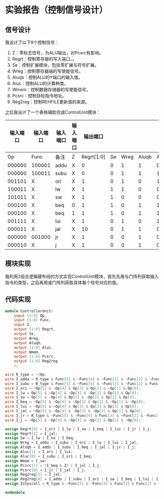 # 实验报告（控制信号设计）

## 信号设计

我设计了以下$9$个控制信号：

1. Z：零标志信号，为ALU输出，对Pcsrc有影响。
2. Regrt：控制寄存器的写入端口。。
3. Se：控制扩展模块，包括零扩展与符号扩展。
4. Wreg：控制寄存器端的写使能信号。
5. Aluqb：控制ALU的Y端口的输入值。
6. Aluc：控制ALU的计算种类。
7. Wmem：控制数据存储器的写使能信号。
8. Pcsrc：控制目标指令地址。
9. Reg2reg：控制REHFILE更新值的来源。

之后我设计了一个表格辅助完成ControlUnit模块：

| 输入端口 | 输入端口 | 输入端口 | 输入端口 | 输出端口   |      |      |       |           |      |            |              |
| -------- | -------- | -------- | -------- | ---------- | ---- | ---- | ----- | --------- | ---- | ---------- | ------------ |
| Op       | Func     | 备注     | Z        | Regrt[1:0] | Se   | Wreg | Aluqb | Aluc[1:0] | Wmem | Pcsrc[1:0] | Reg2reg[1:0] |
| 000000   | 100001   | addu     | X        | 0          | 0    | 1    | 1     | 0         | 0    | 0          | 1            |
| 000000   | 100011   | subu     | X        | 0          | 0    | 1    | 1     | 1         | 0    | 0          | 1            |
| 001101   | X        | ori      | X        | 1          | 0    | 1    | 0     | 11        | 0    | 0          | 1            |
| 100011   | X        | lw       | X        | 1          | 1    | 1    | 0     | 0         | 0    | 0          | 0            |
| 101011   | X        | sw       | X        | 1          | 1    | 0    | 0     | 0         | 1    | 0          | 1            |
| 000100   | X        | beq      | 0        | 1          | 1    | 0    | 1     | 1         | 0    | 0          | 1            |
| 000100   | X        | beq      | 1        | 1          | 1    | 0    | 1     | 1         | 0    | 10         | 1            |
| 001111   | X        | lui      | X        | 1          | 0    | 1    | 0     | 10        | 0    | 0          | 1            |
| 000011   | X        | jal      | X        | 10         | 0    | 1    | 1     | 0         | 0    | 11         | 10           |
| 000000   | 001000   | jr       | X        | 1          | 0    | 0    | 1     | 0         | 0    | 1          | 1            |
| 000010   | X        | j        | X        | 1          | 0    | 0    | 1     | 0         | 0    | 11         | 1            |

## 模块实现

我利用2组合逻辑硬布线的方式实现ControlUnit模块，首先先用与门阵列获取输入指令的类型，之后再用或门阵列获取具体每个信号对应的值。

## 代码实现

```verilog
module ControllerUnit(
    input [5:0] Op,
    input [5:0] Func,
    input Z,
    output [1:0] Regrt,
    output Se,
    output Wreg,
    output Aluqb,
    output [1:0] Aluc,
    output Wmem,
    output [1:0] Pcsrc,
    output [1:0] Reg2reg
    );

wire R_type = ~|Op;
wire I_addu = R_type & Func[5] & ~Func[4] & ~Func[3] & ~Func[2] & ~Func[1] & Func[0];
wire I_subu = R_type & Func[5] & ~Func[4] & ~Func[3] & ~Func[2] & Func[1] & Func[0];
wire I_ori = ~Op[5] & ~Op[4] & Op[3] & Op[2] & ~Op[1] & Op[0];
wire I_lw = Op[5] & ~Op[4] & ~Op[3] & ~Op[2] & Op[1] & Op[0];
wire I_sw = Op[5] & ~Op[4] & Op[3] & ~Op[2] & Op[1] & Op[0];
wire I_beq = ~Op[5] & ~Op[4] & ~Op[3] & Op[2] & ~Op[1] & ~Op[0];
wire I_lui = ~Op[5] & ~Op[4] & Op[3] & Op[2] & Op[1] & Op[0];
wire I_jal = ~Op[5] & ~Op[4] & ~Op[3] & ~Op[2] & Op[1] & Op[0];
wire I_jr = R_type & ~Func[5] & ~Func[4] & Func[3] & ~Func[2] & ~Func[1] & ~Func[0];
wire I_j = ~Op[5] & ~Op[4] & ~Op[3] & ~Op[2] & Op[1] & ~Op[0];

assign Regrt[0] = I_ori | I_lw | I_sw | I_beq | I_lui | I_jr | I_j;
assign Regrt[1] = I_jal;
assign Se = I_lw | I_sw | I_beq;
assign Wreg = I_addu | I_subu | I_ori | I_lw | I_lui | I_jal;
assign Aluqb = I_addu | I_subu | I_beq | I_jal | I_jr | I_j;
assign Aluc[1] = I_ori | I_lui;
assign Aluc[0] = I_subu | I_ori | I_beq;
assign Wmem = I_sw;
assign Pcsrc[1] = (I_beq & Z) | I_jal | I_j;
assign Pcsrc[0] = I_jr | I_jal | I_j;
assign Reg2reg[1] = I_jal;
assign Reg2reg[0] = I_addu | I_subu | I_ori | I_sw | I_beq | I_lui | I_jr | I_j;
assign IsSyscall = R_type & ~Func[5] & ~Func[4] & Func[3] & Func[2] & ~Func[1] & ~Func[0];

endmodule    
```

